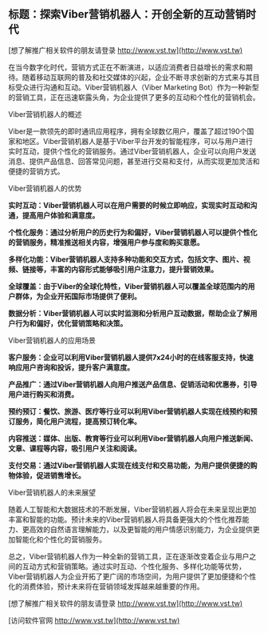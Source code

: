 ## **标题：探索Viber营销机器人：开创全新的互动营销时代**

[想了解推广相关软件的朋友请登录 http://www.vst.tw](http://www.vst.tw)

在当今数字化时代，营销方式正在不断演进，以适应消费者日益增长的需求和期待。随着移动互联网的普及和社交媒体的兴起，企业不断寻求创新的方式来与其目标受众进行沟通和互动。Viber营销机器人（Viber Marketing Bot）作为一种新型的营销工具，正在迅速崭露头角，为企业提供了更多的互动和个性化的营销机会。

Viber营销机器人的概述

Viber是一款领先的即时通讯应用程序，拥有全球数亿用户，覆盖了超过190个国家和地区。Viber营销机器人是基于Viber平台开发的智能程序，可以与用户进行实时互动，提供个性化的营销服务。通过Viber营销机器人，企业可以向用户发送消息、提供产品信息、回答常见问题，甚至进行交易和支付，从而实现更加灵活和便捷的营销方式。

Viber营销机器人的优势

**实时互动：Viber营销机器人可以在用户需要的时候立即响应，实现实时互动和沟通，提高用户体验和满意度。**

**个性化服务：通过分析用户的历史行为和偏好，Viber营销机器人可以提供个性化的营销服务，精准推送相关内容，增强用户参与度和购买意愿。**

**多样化功能：Viber营销机器人支持多种功能和交互方式，包括文字、图片、视频、链接等，丰富的内容形式能够吸引用户注意力，提升营销效果。**

**全球覆盖：由于Viber的全球化特性，Viber营销机器人可以覆盖全球范围内的用户群体，为企业开拓国际市场提供了便利。**

**数据分析：Viber营销机器人可以实时监测和分析用户互动数据，帮助企业了解用户行为和偏好，优化营销策略和决策。**

Viber营销机器人的应用场景

**客户服务：企业可以利用Viber营销机器人提供7x24小时的在线客服支持，快速响应用户咨询和投诉，提升客户满意度。**

**产品推广：通过Viber营销机器人向用户推送产品信息、促销活动和优惠券，引导用户进行购买和消费。**

**预约预订：餐饮、旅游、医疗等行业可以利用Viber营销机器人实现在线预约和预订服务，简化用户流程，提高预订转化率。**

**内容推送：媒体、出版、教育等行业可以利用Viber营销机器人向用户推送新闻、文章、课程等内容，吸引用户关注和阅读。**

**支付交易：通过Viber营销机器人实现在线支付和交易功能，为用户提供便捷的购物体验，促进销售增长。**

Viber营销机器人的未来展望

随着人工智能和大数据技术的不断发展，Viber营销机器人将会在未来呈现出更加丰富和智能的功能。预计未来的Viber营销机器人将具备更强大的个性化推荐能力、更高效的自然语言理解能力，以及更智能的用户情感识别能力，为企业提供更加智能化和个性化的营销服务。

总之，Viber营销机器人作为一种全新的营销工具，正在逐渐改变着企业与用户之间的互动方式和营销策略。通过实时互动、个性化服务、多样化功能等优势，Viber营销机器人为企业开拓了更广阔的市场空间，为用户提供了更加便捷和个性化的消费体验，预计未来将在营销领域发挥越来越重要的作用。

[想了解推广相关软件的朋友请登录 http://www.vst.tw](http://www.vst.tw)


[访问软件官网 http://www.vst.tw](http://www.vst.tw)
